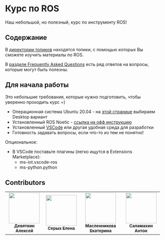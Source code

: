 # Курс по ROS

Наш небольшой, но полезный, курс по инструменту ROS!

## Содержание

В [директории топиков](topics) находятся топики, с помощью которых Вы сможете изучить материалы по ROS.

В [разделе Frequently Asked Questions](FAQ.md) есть ряд ответов на вопросы, которые могут быть полезны.

## Для начала работы

Это небольшие требования, которые нужно подготовить, чтобы уверенно проходить курс =)

- Операционная система Ubuntu 20.04 - на [этой странице](https://releases.ubuntu.com/20.04.5/) выбираем Desktop вариант
- Установленный ROS Noetic - [ссылка на офф инструкцию](http://wiki.ros.org/noetic/Installation/Ubuntu)
- Установленный [VSCode](https://code.visualstudio.com/) или другая удобная среда для разработки
- Готовность задавать вопросы, если что-то из тем не понятно!

Опциональное:

- В VSCode поставьте плагины (легко ищутся в Extensions Marketplace):
  - ms-iot.vscode-ros
  - ms-python.python

## Contributors

<table>
  <tr>
    <td align="center">
      <a href="https://github.com/KaiL4eK">
        <img src="https://avatars.githubusercontent.com/u/13577066?v=4?size=100" width="100px;" alt="" /> <br />
        <sub><b>Девяткин Алексей</b></sub>
      </a>
    </td>
    <td align="center">
      <a href="https://github.com/serykhelena">
        <img src="https://avatars.githubusercontent.com/u/26322075?v=4?size=100" width="100px;" alt="" /> <br />
        <sub><b>Серых Елена</b></sub>
      </a>
    </td>
    <td align="center">
      <a href="https://github.com/lasauveetgarde">
        <img src="https://avatars.githubusercontent.com/u/91496274?v=4?v=4?size=100" width="100px;" alt="" /> <br />
        <sub><b>Масленникова Екатерина</b></sub>
      </a>
    </td>
    <td align="center">
      <a href="https://github.com/Alakeyska">
        <img src="https://avatars.githubusercontent.com/u/91379535?v=4?size=100" width="100px;" alt="" /> <br />
        <sub><b>Саламахин Антон</b></sub>
      </a>
    </td>
  </tr>
</table>
